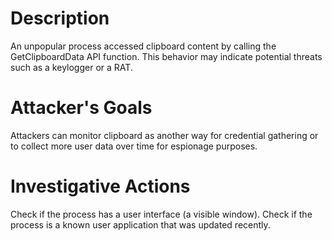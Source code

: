 # Description
An unpopular process accessed clipboard content by calling the GetClipboardData API function. This behavior may indicate potential threats such as a keylogger or a RAT.
# Attacker's Goals
Attackers can monitor clipboard as another way for credential gathering or to collect more user data over time for espionage purposes.
# Investigative Actions
Check if the process has a user interface (a visible window).
Check if the process is a known user application that was updated recently.
